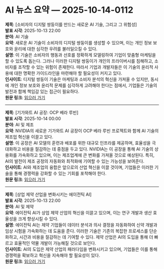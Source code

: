 # AI 뉴스 요약 — 2025-10-14-0112

**제목**: [소비자의 디지털 쌍둥이를 만드는 새로운 AI 기술, 그리고 그 위험성]  
**발표 시각**: 2025-10-13 22:00  
**분야**: AI 기술  
**요약**: 새로운 AI 기술이 소비자의 디지털 쌍둥이를 생성할 수 있으며, 이는 개인 정보 보호와 윤리에 대한 심각한 우려를 불러일으킬 수 있다.  
**설명**: 이 기술은 소비자의 행동과 선호를 정확하게 모델링하여 기업이 맞춤형 마케팅을 할 수 있도록 돕는다. 그러나 이러한 디지털 쌍둥이가 개인의 프라이버시를 침해하고, 소비자를 조작할 수 있는 위험이 존재한다. 따라서 기업과 개발자들은 이 기술의 윤리적 사용에 대한 명확한 가이드라인을 마련해야 할 필요성이 커지고 있다.  
**인사이트**: 디지털 쌍둥이 기술은 마케팅과 소비자 분석의 혁신을 가져올 수 있지만, 동시에 개인 정보 보호와 윤리적 문제를 심각하게 고려해야 한다는 점에서, 기업들은 기술의 발전과 함께 책임감 있는 접근이 필요하다.  
**원문 링크**: [읽으러 가기](https://venturebeat.com/ai/this-new-ai-technique-creates-digital-twin-consumers-and-it-could-kill-the)

---

**제목**: [기가와트 AI 공장: OCP 베라 루빈]  
**발표 시각**: 2025-10-14 00:00  
**분야**: AI 및 제조  
**요약**: NVIDIA의 새로운 기가와트 AI 공장이 OCP 베라 루빈 프로젝트와 함께 AI 기술의 제조업 혁신을 이끌고 있다.  
**설명**: 이 공장은 AI 모델의 훈련과 배포를 위한 대규모 인프라를 제공하며, 효율성을 극대화하고 비용을 절감하는 데 중점을 두고 있다. NVIDIA는 이 공장을 통해 AI 기술의 상용화를 가속화하고 있으며, 이는 제조업계에 큰 변화를 가져올 것으로 예상된다. 특히, AI의 발전이 제조 공정의 자동화와 최적화에 기여할 수 있는 가능성을 보여준다.  
**인사이트**: AI와 제조업의 융합은 앞으로의 산업 혁신을 이끌 것이며, 기업들은 이러한 기술을 통해 경쟁력을 강화할 수 있는 기회를 포착해야 한다.  
**원문 링크**: [읽으러 가기](https://blogs.nvidia.com/blog/gigawatt-ai-factories-ocp-vera-rubin/)

---

**제목**: [상업 제약 산업을 변화시키는 에이전틱 AI]  
**발표 시각**: 2025-10-13 22:00  
**분야**: AI 및 제약  
**요약**: 에이전틱 AI가 상업 제약 산업의 혁신을 이끌고 있으며, 이는 연구 개발과 생산 효율성을 크게 향상시킬 수 있다.  
**설명**: 에이전틱 AI는 제약 기업들이 데이터 분석과 의사 결정을 자동화하여 신약 개발과 임상 시험을 가속화하는 데 도움을 준다. 이러한 기술은 기존의 복잡한 프로세스를 단순화하고, 시간과 비용을 절감하는 데 기여할 수 있다. 제약 산업은 AI의 도입을 통해 더 빠르고 효율적인 약물 개발이 가능해질 것으로 보인다.  
**인사이트**: AI의 도입은 제약 산업의 패러다임을 변화시키고 있으며, 기업들은 이를 통해 경쟁력을 확보하고 혁신을 지속해야 할 필요성이 있다.  
**원문 링크**: [읽으러 가기](https://www.technologyreview.com/2025/10/13/1124829/transforming-commercial-pharma-with-agentic-ai/)